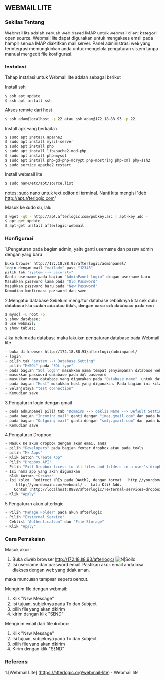 ## WEBMAIL LITE

### Sekilas Tentang
  Webmail lite adalah sebuah web based IMAP untuk webmail client kategori open source. Webmail lite dapat digunakan untuk mengakses email pada hampir semua IMAP diaktifkan mail server. Panel administrasi web yang terintegrasi memungkinkan anda untuk mengelola pengaturan sistem tanpa manual mengedit file konfigurasi.
  
### Instalasi
Tahap instalasi untuk Webmail lite adalah sebagai berikut

Install ssh

```sh
$ ssh apt update
$ ssh apt install ssh
```
Akses remote dari host
```sh
$ ssh adam@localhost -p 22 atau ssh adam@172.18.88.93 -p 22
```
Install apk yang  berkaitan
```sh
$ sudo apt install apache2
$ sudo apt install mysql-server
$ sudo apt install php
$ sudo apt install libapache2-mod-php
$ sudo apt install php-mysql
$ sudo apt install php-gd-php-mcrypt php-mbstring php-xml php-ssh2
$ sudo service apache2 restart
```

Install webmail lite
```sh
$ sudo nano/etc/apt/source.list
```
notes: sudo nano untuk text editor di terminal. Nanti kita mengisi "deb http://apt.afterlogic.com" 

Masuk ke sudo su, lalu
```sh
$ wget -qO - http://apt.afterlogic.com/pubkey.asc | apt-key add -
$ apt-get update
$ apt-get install afterlogic-webmail
```

### Konfigurasi
1.Pengaturan pada bagian admin, yaitu ganti username dan passw admin dengan yang baru
```sh
buka browser http://172.18.88.93/afterlogic/adminpanel/
login dengan mail "mailadm" pass "12345"
pilih tab "system --> security"
Ganti username pada bagian "AdminPanel login" dengan username baru
Masukkan password lama pada "Old Password"
Masukkan password baru pada "New Password"
Kemudian konfirmasi password dan save
```
2.Mengatur database
Sebelum mengatur database sebaiknya kita cek dulu database kita sudah ada atau tidak, dengan cara:
cek database pada root
```sh
$ mysql -u root -p
$ show database;
$ use webmail;  
$ show tables;
```
Jika belum ada database maka lakukan pengaturan database pada Webmail lite
```sh
- buka di browser http://172.18.88.93/afterlogic/adminpanel/
- login
- pilih tab "system --> Database Setting"
- pilih "MySQL" pada "SQL type"
- pada bagian "SQl login" masukkan nama tempat penyimpanan database webmail, karena database afterlogic terdapat pada root maka bagian ini kita isi dengan "root"
- masukkan password database pada SQl password
- masukkan nama database yang digunakan pada "Database name", untuk database yang kami gunakan adalah "webmail"
- pada bagian "Host" masukkan host yang digunakan. Pada bagian ini kita isi localhost.
- Selanjutnya "test connection"
- Kemudian save
```
3.Pengaturan login dengan gmail
```sh
- pada adminpanel pilih tab "Domains --> ceklis Name --> Default Setting"
- pada bagian "Incoming mail" ganti dengan "imap.gmail.com" dan pada bagian "Port" diganti dengan "993", kemudian ceklis pada Use SSL
- pada bagian "Outgoing mail" ganti dengan "smtp.gmail.com" dan pada bagian "Port" diganti dengan "465", kemudian ceklis pada Use SSL
- Kemudian save
```

4.Pengaturan Dropbox 
```sh
- Masuk ke akun dropbox dengan akun email anda
- pilih "Developers" pada bagian footer dropbox atau pada tools
- pilih "My Apps"
- Klik button "Create App"
- Pilih "Dropbox API"
- Pilih "Full Dropbox-Access to all files and folders in a user's dropbox"
- Isi nama app yang akan digunakan
- Klik button "Create"
- Isi kolom  Redirect URIs pada OAuth2, dengan format 	http://yourdomain.com/webmail/?external-services=dropbox 
	 http://yourdomain.com/webmail/ .  Lalu Klik Add.
	Contoh :http://localhost:8888/afterlogic/?external-services=dropbox
- Klik "Apply"
```

5.Pengaturan akun afterlogic
```sh
- Pilih "Manage Folder" pada akun afterlogic
- Pilih "Eksternal Service"
- Ceklist "Authentication" dan "File Storage"
- Klik "Apply"
```


### Cara Pemakaian
Masuk akun:
1. Buka diweb browser http://172.18.88.93/afterlogic/
![N|Soild](http://i.imgur.com/masukgm.png)
2. Isi username dan password email. Pastikan akun email anda bisa diakses dengan web yang tidak aman.

  maka muncullah tampilan seperti berikut.


Mengirim file  dengan webmail:
1. Klik "New Message"
2. Isi tujuan, subjeknya pada To dan Subject
3. pilih file yang akan dikirim 
4. kirim dengan klik "SEND"

Mengirim email dari file drobox:
1. Klik "New Message"
2. Isi tujuan, subjeknya pada To dan Subject
3. pilih file yang akan dikirim 
4. Kirim dengan klik "SEND"


### Referensi
1.[Webmail Lite] (https://afterlogic.org/webmail-lite) - Webmail lite


